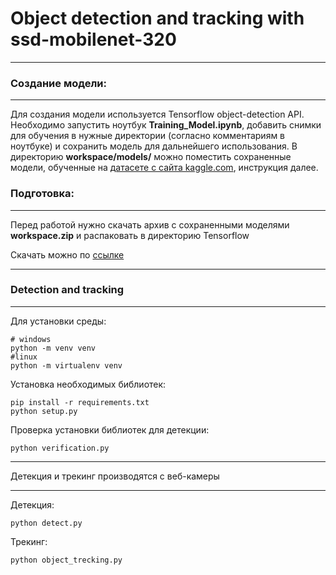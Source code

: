 # Object detection and tracking with ssd-mobilenet-320
***

### Создание модели:
***
Для создания модели используется Tensorflow object-detection API.
Необходимо запустить ноутбук **Training_Model.ipynb**, добавить снимки для обучения в нужные директории (согласно комментариям в ноутбуке) и сохранить модель для дальнейшего использования. В директорию **workspace/models/** можно поместить сохраненные модели, обученные на [датасете с сайта kaggle.com](https://www.kaggle.com/datasets/dasmehdixtr/drone-dataset-uav), инструкция далее.


### Подготовка:
***

Перед работой нужно скачать архив с сохраненными моделями **workspace.zip** и распаковать в директорию Tensorflow

Скачать можно по [ссылке](https://drive.google.com/drive/folders/15SZZ0nlqZLGlFPS573M1izXg0--Y37pf?usp=sharing)

***

### Detection and tracking
***

Для установки среды:
```shell
# windows
python -m venv venv
#linux
python -m virtualenv venv
```

Установка необходимых библиотек:
```shell
pip install -r requirements.txt
python setup.py
```

Проверка установки библиотек для детекции:
```shell
python verification.py
```
***

Детекция и трекинг производятся с веб-камеры
***

Детекция:
```shell
python detect.py
```

Трекинг:
```shell
python object_trecking.py
```
